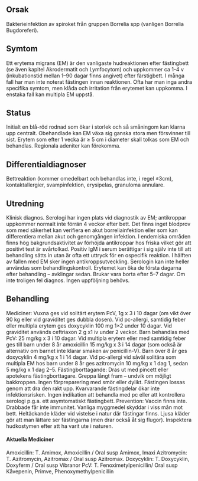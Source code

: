 ## Orsak

Bakterieinfektion av spiroket från gruppen Borrelia spp (vanligen Borrelia Bugdoreferi).

## Symtom

Ett erytema migrans (EM) är den vanligaste hudreaktionen efter fästingbett (se även kapitel Akrodermatit och Lymfocytom) och uppkommer ca 1-4 v (inkubationstid mellan 1–90 dagar finns angivet) efter färstigbett. I många fall har man inte noterat fästingen innan reaktionen. Ofta har man inga andra specifika symtom, men klåda och irritation från erytemet kan uppkomma. I enstaka fall kan multipla EM uppstå.

## Status

Initialt en blå-röd rodnad som ökar i storlek och så småningom kan klarna upp centralt. Obehandlade kan EM växa sig ganska stora men försvinner till sist. Erytem som efter 1 vecka är ≥ 5 cm i diameter skall tolkas som EM och behandlas. Regionala adeniter kan förekomma.

## Differentialdiagnoser

Bettreaktion (kommer omedelbart och behandlas inte, i regel ≤3cm), kontaktallergier, svampinfektion, erysipelas, granuloma annulare.

## Utredning

Klinisk diagnos. Serologi har ingen plats vid diagnostik av EM; antikroppar uppkommer normalt inte förrän 4 veckor efter bett. Det finns inget blodprov som med säkerhet kan verifiera en akut borreliainfektion eller som kan differentiera mellan akut och genomgången infektion. I endemiska områden finns hög bakgrundsaktivitet av förhöjda antikroppar hos friska vilket gör att positivt test är svårtolkad. Positiv IgM i serum berättigar i sig själv inte till att behandling sätts in utan är ofta ett uttryck för en ospecifik reaktion. I hälften av fallen med EM sker ingen antikroppsutveckling. Serologin kan inte heller användas som behandlingskontroll.
Erytemet kan öka de första dagarna efter behandling – avklingar sedan. Brukar vara borta efter 5–7 dagar. Om inte troligen fel diagnos. Ingen uppföljning behövs.

## Behandling

Mediciner: Vuxna ges vid solitärt erytem PcV, 1g x 3 i 10 dagar (om vikt över 90 kg eller vid graviditet ges dubbla dosen). Vid pc-allergi, samtidig feber eller multipla erytem ges doxycyklin 100 mg 1×2 under 10 dagar. Vid graviditet används ceftriaxon 2 g x1 iv under 2 veckor.
Barn behandlas med PcV: 25 mg/kg x 3 i 10 dagar. Vid multipla erytem eller med samtidig feber ges till barn under 8 år amoxicillin 15 mg/kg x 3 i 14 dagar (som också är alternativ om barnet inte klarar smaken av penicillin-V). Barn över 8 år ges doxycyklin 4 mg/kg x 1 i 14 dagar. Vid pc-allergi vid såväl solitära som multipla EM hos barn under 8 år ges azitromycin 10 mg/kg x 1 dag 1, sedan 5 mg/kg x 1 dag 2–5.
Fästingborttagande: Dras ut med pincett eller apotekens fästingborttagare. Greppa långt fram – undvik om möjligt bakkroppen. Ingen förpreparering med smör eller dylikt. Fästingen lossas genom att dra den rakt upp. Kvarvarande fästingdelar ökar inte infektionsrisken. Ingen indikation att behandla med pc eller att kontrollera serologi p.g.a. ett asymtomatiskt fästingbett.
Prevention: Vaccin finns inte. Drabbade får inte immunitet. Vanliga myggmedel skyddar i viss mån mot bett. Heltäckande kläder vid vistelse i natur där fästingar finns. Ljusa kläder gör att man lättare ser fästingarna (men drar också åt sig flugor). Inspektera hudkostymen efter att ha varit ute i naturen.

#### Aktuella Mediciner

Amoxicillin: T. Amimox, Amoxicillin / Oral susp Amimox, Imaxi
Azitromycin: T. Azitromycin, Azitromax / Oral susp Azitromax.
Doxycyklin: T. Doxycyklin, Doxyferm / Oral susp Vibranor
PcV: T. Fenoximetylpenicillin/ Oral susp Kåvepenin, Primve, Phenoxymethylpenicillin



